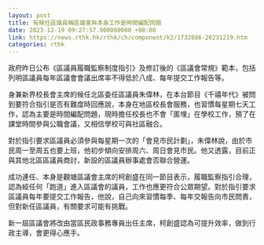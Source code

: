 ```yaml
---
layout: post
title: 有候任區議員稱區議會與本身工作是時間編配問題
date: 2023-12-19 09:27:57.000000000 +08:00
link: https://news.rthk.hk/rthk/ch/component/k2/1732886-20231219.htm
categories: rthk
---
```


政府昨日公布《區議員履職監察制度指引》及修訂後的《區議會常規》範本，包括列明區議員每年區議會會議出席率不得低於八成、每年提交工作報告等。

身兼新界校長會主席的候任北區委任區議員朱偉林，在本台節目《千禧年代》被問到要符合指引是否有難度時回應說，本身在地區校長會服務，也習慣每星期七天工作，認為主要是時間編配問題，現時擔任校長也不會「匿埋」在學校工作，預了在課堂時間參與公職會議，又相信學校可與社區融合。

對於指引要求區議員必須參與每星期一次的「會見市民計劃」，朱偉林說，由於市民周一至周五也要上班，他初步傾向安排周六、周日會見市民。他又透露，目前正與其他北區區議員商討，新設的區議員辦事處會否聯合營運。

成功連任、本身是觀塘區議會主席的柯創盛在同一節目表示，履職監察指引合理，認為經任何「跑道」進入區議會的議員，工作也應更符合公眾期望。對於指引要求區議員每年要提交工作報告，他說，自己向來習慣每季、每年交報告向市民問責，但對新任區議員，有關要求可能有挑戰。

新一屆區議會將改由當區民政事務專員出任主席，柯創盛認為可提升效率，做到行政主導，會更得心應手。
